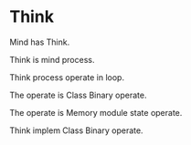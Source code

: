 # Think

Mind has Think.

Think is mind process.

Think process operate in loop.

The operate is Class Binary operate.

The operate is Memory module state operate.

Think implem Class Binary operate.